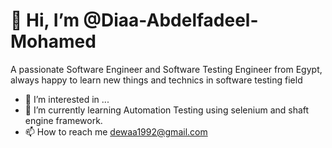 # 👋 Hi, I’m @Diaa-Abdelfadeel-Mohamed

A passionate Software Engineer and Software Testing Engineer from Egypt, always happy to learn new things and technics in software testing field

- 👀 I’m interested in ...
- 🌱 I’m currently learning Automation Testing using selenium and shaft engine framework.
- 📫 How to reach me dewaa1992@gmail.com
